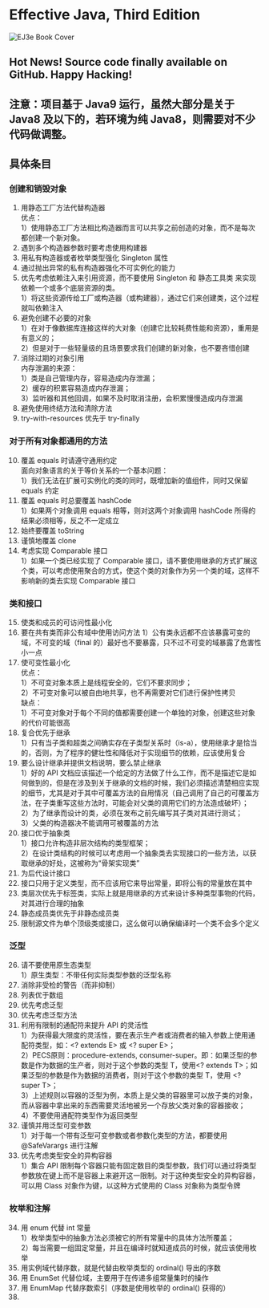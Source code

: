 # Effective Java, Third Edition
![EJ3e Book Cover](https://www.pearsonhighered.com/assets/bigcovers/0/1/3/4/0134685997.jpg)
## Hot News! Source code finally available on GitHub. Happy Hacking!

## 注意：项目基于 Java9 运行，虽然大部分是关于 Java8 及以下的，若环境为纯 Java8，则需要对不少代码做调整。

## 具体条目
### 创建和销毁对象
1. 用静态工厂方法代替构造器  
优点：  
 1）使用静态工厂方法相比构造器而言可以共享之前创造的对象，而不是每次都创建一个新对象。
2. 遇到多个构造器参数时要考虑使用构建器
3. 用私有构造器或者枚举类型强化 Singleton 属性
4. 通过抛出异常的私有构造器强化不可实例化的能力
5. 优先考虑依赖注入来引用资源，而不要使用 Singleton 和 静态工具类 来实现依赖一个或多个底层资源的类。  
 1）将这些资源传给工厂或构造器（或构建器），通过它们来创建类，这个过程就叫依赖注入
6. 避免创建不必要的对象  
 1）在对于像数据库连接这样的大对象（创建它比较耗费性能和资源），重用是有意义的；  
 2）但是对于一些轻量级的且场景要求我们创建的新对象，也不要吝惜创建  
7. 消除过期的对象引用  
内存泄漏的来源：  
 1）类是自己管理内存，容易造成内存泄漏；  
 2）缓存的积累容易造成内存泄漏；  
 3）监听器和其他回调，如果不及时取消注册，会积累慢慢造成内存泄漏
8. 避免使用终结方法和清除方法
9. try-with-resources 优先于 try-finally

### 对于所有对象都通用的方法
10. 覆盖 equals 时请遵守通用约定  
 面向对象语言的关于等价关系的一个基本问题：  
  1）我们无法在扩展可实例化的类的同时，既增加新的值组件，同时又保留 equals 约定
11. 覆盖 equals 时总要覆盖 hashCode  
 1）如果两个对象调用 equals 相等，则对这两个对象调用 hashCode 所得的结果必须相等，反之不一定成立
12. 始终要覆盖 toString
13. 谨慎地覆盖 clone
14. 考虑实现 Comparable 接口  
 1）如果一个类已经实现了 Comparable 接口，请不要使用继承的方式扩展这个类，可以考虑使用聚合的方式，使这个类的对象作为另一个类的域，这样不影响新的类去实现 Comparable 接口

### 类和接口
15. 使类和成员的可访问性最小化
16. 要在共有类而非公有域中使用访问方法
 1）公有类永远都不应该暴露可变的域，不可变的域（final 的）最好也不要暴露，只不过不可变的域暴露了危害性小一点
17. 使可变性最小化  
 优点：  
  1）不可变对象本质上是线程安全的，它们不要求同步；  
  2）不可变对象可以被自由地共享，也不再需要对它们进行保护性拷贝  
 缺点：  
  1）不可变对象对于每个不同的值都需要创建一个单独的对象，创建这些对象的代价可能很高
18. 复合优先于继承  
 1）只有当子类和超类之间确实存在子类型关系时（is-a），使用继承才是恰当的，否则，为了程序的健壮性和降低对于实现细节的依赖，应该使用复合  
19. 要么设计继承并提供文档说明，要么禁止继承  
 1）好的 API 文档应该描述一个给定的方法做了什么工作，而不是描述它是如何做到的，但是在涉及到关于继承的文档的时候，我们必须描述清楚相应实现的细节，尤其是对于其中可覆盖方法的自用情况（自己调用了自己的可覆盖方法，在子类重写这些方法时，可能会对父类的调用它们的方法造成破坏）；  
 2）为了继承而设计的类，必须在发布之前先编写其子类对其进行测试；  
 3）父类的构造器决不能调用可被覆盖的方法
20. 接口优于抽象类  
 1）接口允许构造非层次结构的类型框架；  
 2）在设计类结构的时候可以考虑用一个抽象类去实现接口的一些方法，以获取继承的好处，这被称为“骨架实现类”  
21. 为后代设计接口
22. 接口只用于定义类型，而不应该用它来导出常量，即将公有的常量放在其中
23. 类层次优先于标签类，实际上就是用继承的方式来设计多种类型事物的代码，对其进行合理的抽象
24. 静态成员类优先于非静态成员类
25. 限制源文件为单个顶级类或接口，这么做可以确保编译时一个类不会多个定义

### 泛型
26. 请不要使用原生态类型  
 1）原生类型：不带任何实际类型参数的泛型名称
27. 消除非受检的警告（而非抑制）
28. 列表优于数组
29. 优先考虑泛型
30. 优先考虑泛型方法
31. 利用有限制的通配符来提升 API 的灵活性  
 1）为获得最大限度的灵活性，要在表示生产者或消费者的输入参数上使用通配符类型，如：<? extends E> 或 <? super E>；  
 2）PECS原则：procedure-extends, consumer-super。即：如果泛型的参数是作为数据的生产者，则对于这个参数的类型 T，使用<? extends T>；如果泛型的参数是作为数据的消费者，则对于这个参数的类型 T，使用 <? super T>；  
 3）上述规则以容器的泛型为例，本质上是父类的容器里可以放子类的对象，而从容器中拿出来的东西需要灵活地被另一个存放父类对象的容器接收；  
 4）不要使用通配符类型作为返回类型  
32. 谨慎并用泛型可变参数  
 1）对于每一个带有泛型可变参数或者参数化类型的方法，都要使用 @SafeVarargs 进行注解  
33. 优先考虑类型安全的异构容器  
 1）集合 API 限制每个容器只能有固定数目的类型参数，我们可以通过将类型参数放在键上而不是容器上来避开这一限制。对于这种类型安全的异构容器，可以用 Class 对象作为键，以这种方式使用的 Class 对象称为类型令牌

### 枚举和注解
34. 用 enum 代替 int 常量  
 1）枚举类型中的抽象方法必须被它的所有常量中的具体方法所覆盖；  
 2）每当需要一组固定常量，并且在编译时就知道成员的时候，就应该使用枚举  
35. 用实例域代替序数，就是代替由枚举类型的 ordinal() 导出的序数
36. 用 EnumSet 代替位域，主要用于在传递多组常量集时的操作
37. 用 EnumMap 代替序数索引（序数是使用枚举的 ordinal() 获得的）
38. 